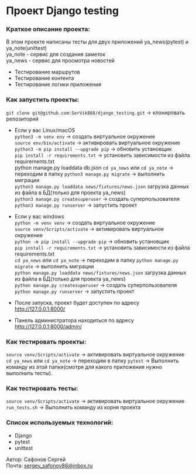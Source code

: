 # Проект Django testing

### Краткое описание проекта:
В этом проекте написаны тесты для двух приложений ya_news(pytest) и ya_note(unittest)\
ya_note - сервис для создания заметок\
ya_news - сервис для просмотра новостей
- Тестирование маршрутов
- Тестирование контента
- Тестирование логики приложения


### Как запустить проекты:
`git clone git@github.com:SerVik888/django_testing.git` -> клонировать репозиторий

* Если у вас Linux/macOS\
    `python3 -m venv env` -> создать виртуальное окружение\
    `source env/bin/activate` -> активировать виртуальное окружение\
    `python3 -m pip install --upgrade pip` -> обновить установщик\
    `pip install -r requirements.txt` -> установить зависимости из файла requirements.txt\
    python manage.py loaddata db.json 
    `cd ya_news` или `cd ya_note` -> переходим в папку 
    `python3 manage.py migrate` -> выполнить миграции\
    `python3 manage.py loaddata news/fixtures/news.json` загрузка данных из файла в БД(только для проекта ya_news)\
    `python3 manage.py createsuperuser` -> создать суперпользователя\
    `python3 manage.py runserver` -> запустить проект

* Если у вас windows\
    `python -m venv venv` -> создать виртуальное окружение\
    `source venv/Scripts/activate` -> активировать виртуальное окружение\
    `python -m pip install --upgrade pip` -> обновить установщик\
    `pip install -r requirements.txt` -> установить зависимости из файла requirements.txt\
    `cd ya_news` или `cd ya_note` -> переходим в папку 
    `python manage.py migrate` -> выполнить миграции\
    `python manage.py loaddata news/fixtures/news.json` загрузка данных из файла в БД(только для проекта ya_news)\
    `python manage.py createsuperuser` -> создать суперпользователя\
    `python manage.py runserver` -> запустить проект
* После запуска, проект будет доступен по адресу http://127.0.0.1:8000/
* Панель администратора находиться по адресу http://127.0.0.1:8000/admin/

### Как тестировать проекты:
`source venv/Scripts/activate` -> активировать виртуальное окружение\
`cd ya_news` или `cd ya_note` -> переходим в папку 
`pytest` -> Выполнить команду из этой папки(смотря для какого приложения нужно выполнить тесты).

### Как тестировать тесты:
`source venv/Scripts/activate` -> активировать виртуальное окружение\
`run_tests.sh` -> Выполнить команду из корня проекта

### Cписок используемых технологий:
- Django
- pytest
- unittest

Автор: Сафонов Сергей\
Почта: [sergey_safonov86@inbox.ru](mailto:sergey_safonov86@inbox.ru)